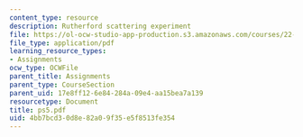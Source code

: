 ```yaml
---
content_type: resource
description: Rutherford scattering experiment
file: https://ol-ocw-studio-app-production.s3.amazonaws.com/courses/22-101-applied-nuclear-physics-fall-2003/4bb7bcd30d8e82a09f35e5f8513fe354_ps5.pdf
file_type: application/pdf
learning_resource_types:
- Assignments
ocw_type: OCWFile
parent_title: Assignments
parent_type: CourseSection
parent_uid: 17e8ff12-6e84-284a-09e4-aa15bea7a139
resourcetype: Document
title: ps5.pdf
uid: 4bb7bcd3-0d8e-82a0-9f35-e5f8513fe354
---
```

